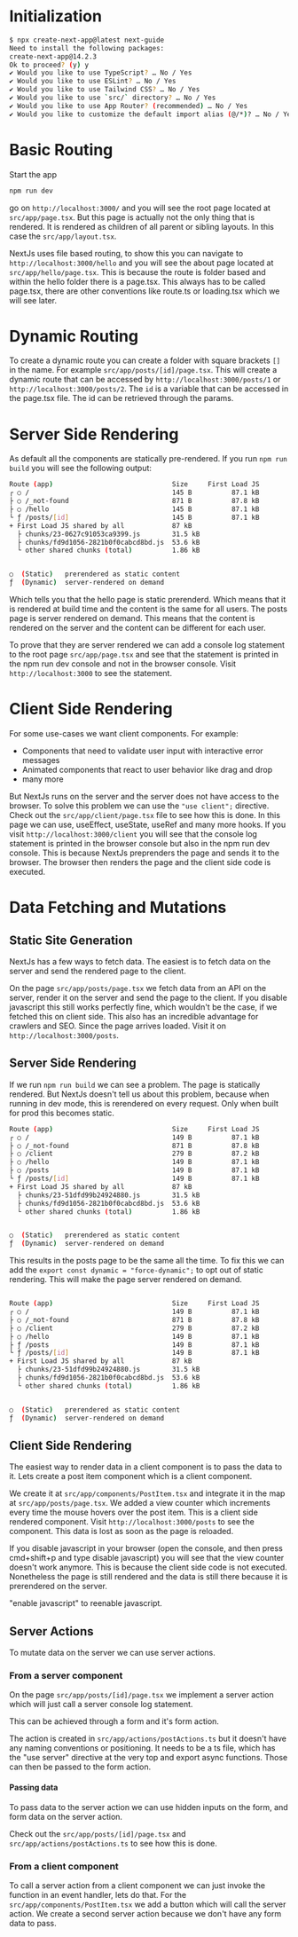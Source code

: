 # Initialization
```bash
$ npx create-next-app@latest next-guide            
Need to install the following packages:
create-next-app@14.2.3
Ok to proceed? (y) y
✔ Would you like to use TypeScript? … No / Yes
✔ Would you like to use ESLint? … No / Yes
✔ Would you like to use Tailwind CSS? … No / Yes
✔ Would you like to use `src/` directory? … No / Yes
✔ Would you like to use App Router? (recommended) … No / Yes
✔ Would you like to customize the default import alias (@/*)? … No / Yes 
```

# Basic Routing
Start the app
```bash
npm run dev
```
go on `http://localhost:3000/` and you will see the root page located at `src/app/page.tsx`. But this page is actually not the only thing that is rendered. It is rendered as children of all parent or sibling layouts. In this case the `src/app/layout.tsx`.

NextJs uses file based routing, to show this you can navigate to `http://localhost:3000/hello` and you will see the about page located at `src/app/hello/page.tsx`. This is because the route is folder based and within the hello folder there is a page.tsx. This always has to be called page.tsx, there are other conventions like route.ts or loading.tsx which we will see later.

# Dynamic Routing
To create a dynamic route you can create a folder with square brackets `[]` in the name. For example `src/app/posts/[id]/page.tsx`. This will create a dynamic route that can be accessed by `http://localhost:3000/posts/1` or `http://localhost:3000/posts/2`. The `id` is a variable that can be accessed in the page.tsx file. The id can be retrieved through the params.

# Server Side Rendering
As default all the components are statically pre-rendered. If you run `npm run build` you will see the following output: 

```bash
Route (app)                              Size     First Load JS
┌ ○ /                                    145 B          87.1 kB
├ ○ /_not-found                          871 B          87.8 kB
├ ○ /hello                               145 B          87.1 kB
└ ƒ /posts/[id]                          145 B          87.1 kB
+ First Load JS shared by all            87 kB
  ├ chunks/23-0627c91053ca9399.js        31.5 kB
  ├ chunks/fd9d1056-2821b0f0cabcd8bd.js  53.6 kB
  └ other shared chunks (total)          1.86 kB


○  (Static)   prerendered as static content
ƒ  (Dynamic)  server-rendered on demand
```

Which tells you that the hello page is static prerenderd. Which means that it is rendered at build time and the content is the same for all users. The posts page is server rendered on demand. This means that the content is rendered on the server and the content can be different for each user.

To prove that they are server rendered we can add a console log statement to the root page `src/app/page.tsx` and see that the statement is printed in the npm run dev console and not in the browser console. Visit `http://localhost:3000` to see the statement.

# Client Side Rendering
For some use-cases we want client components. For example: 
- Components that need to validate user input with interactive error messages
- Animated components that react to user behavior like drag and drop
- many more

But NextJs runs on the server and the server does not have access to the browser. To solve this problem we can use the `"use client";` directive. Check out the `src/app/client/page.tsx` file to see how this is done. In this page we can use, useEffect, useState, useRef and many more hooks.
If you visit `http://localhost:3000/client` you will see that the console log statement is printed in the browser console but also in the npm run dev console. This is because NextJs preprenders the page and sends it to the browser. The browser then renders the page and the client side code is executed.

# Data Fetching and Mutations
## Static Site Generation
NextJs has a few ways to fetch data. The easiest is to fetch data on the server and send the rendered page to the client.

On the page `src/app/posts/page.tsx` we fetch data from an API on the server, render it on the server and send the page to the client. If you disable javascript this still works perfectly fine, which wouldn't be the case, if we fetched this on client side. This also has an incredible advantage for crawlers and SEO. Since the page arrives loaded. Visit it on `http://localhost:3000/posts`.

## Server Side Rendering

If we run `npm run build` we can see a problem. The page is statically rendered. But NextJs doesn't tell us about this problem, because when running in dev mode, this is rerendered on every request. Only when built for prod this becomes static.

```bash
Route (app)                              Size     First Load JS
┌ ○ /                                    149 B          87.1 kB
├ ○ /_not-found                          871 B          87.8 kB
├ ○ /client                              279 B          87.2 kB
├ ○ /hello                               149 B          87.1 kB
├ ○ /posts                               149 B          87.1 kB
└ ƒ /posts/[id]                          149 B          87.1 kB
+ First Load JS shared by all            87 kB
  ├ chunks/23-51dfd99b24924880.js        31.5 kB
  ├ chunks/fd9d1056-2821b0f0cabcd8bd.js  53.6 kB
  └ other shared chunks (total)          1.86 kB


○  (Static)   prerendered as static content
ƒ  (Dynamic)  server-rendered on demand
```

This results in the posts page to be the same all the time. To fix this we can add the `export const dynamic = "force-dynamic";` to opt out of static rendering. This will make the page server rendered on demand.

```bash

Route (app)                              Size     First Load JS
┌ ○ /                                    149 B          87.1 kB
├ ○ /_not-found                          871 B          87.8 kB
├ ○ /client                              279 B          87.2 kB
├ ○ /hello                               149 B          87.1 kB
├ ƒ /posts                               149 B          87.1 kB
└ ƒ /posts/[id]                          149 B          87.1 kB
+ First Load JS shared by all            87 kB
  ├ chunks/23-51dfd99b24924880.js        31.5 kB
  ├ chunks/fd9d1056-2821b0f0cabcd8bd.js  53.6 kB
  └ other shared chunks (total)          1.86 kB


○  (Static)   prerendered as static content
ƒ  (Dynamic)  server-rendered on demand
```

## Client Side Rendering
The easiest way to render data in a client component is to pass the data to it. Lets create a post item component which is a client component.

We create it at `src/app/components/PostItem.tsx` and integrate it in the map at `src/app/posts/page.tsx`. We added a view counter which increments every time the mouse hovers over the post item. This is a client side rendered component. Visit `http://localhost:3000/posts` to see the component. This data is lost as soon as the page is reloaded.

If you disable javascript in your browser (open the console, and then press cmd+shift+p and type disable javascript) you will see that the view counter doesn't work anymore. This is because the client side code is not executed. Nonetheless the page is still rendered and the data is still there because it is prerendered on the server.

"enable javascript" to reenable javascript.

## Server Actions
To mutate data on the server we can use server actions. 
### From a server component
On the page `src/app/posts/[id]/page.tsx` we implement a server action which will just call a server console log statement.

This can be achieved through a form and it's form action.

The action is created in `src/app/actions/postActions.ts` but it doesn't have any naming conventions or positioning. It needs to be a ts file, which has the "use server" directive at the very top and export async functions. Those can then be passed to the form action.

#### Passing data
To pass data to the server action we can use hidden inputs on the form, and form data on the server action.

Check out the `src/app/posts/[id]/page.tsx` and `src/app/actions/postActions.ts` to see how this is done.

### From a client component
To call a server action from a client component we can just invoke the function in an event handler, lets do that. For the `src/app/components/PostItem.tsx` we add a button which will call the server action. We create a second server action because we don't have any form data to pass.